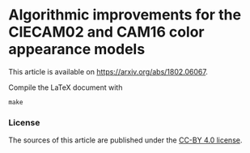 # Algorithmic improvements for the CIECAM02 and CAM16 color appearance models

This article is available on https://arxiv.org/abs/1802.06067.

Compile the LaTeX document with
```
make
```

### License
The sources of this article are published under the [CC-BY 4.0 license](https://creativecommons.org/licenses/by/4.0/).
